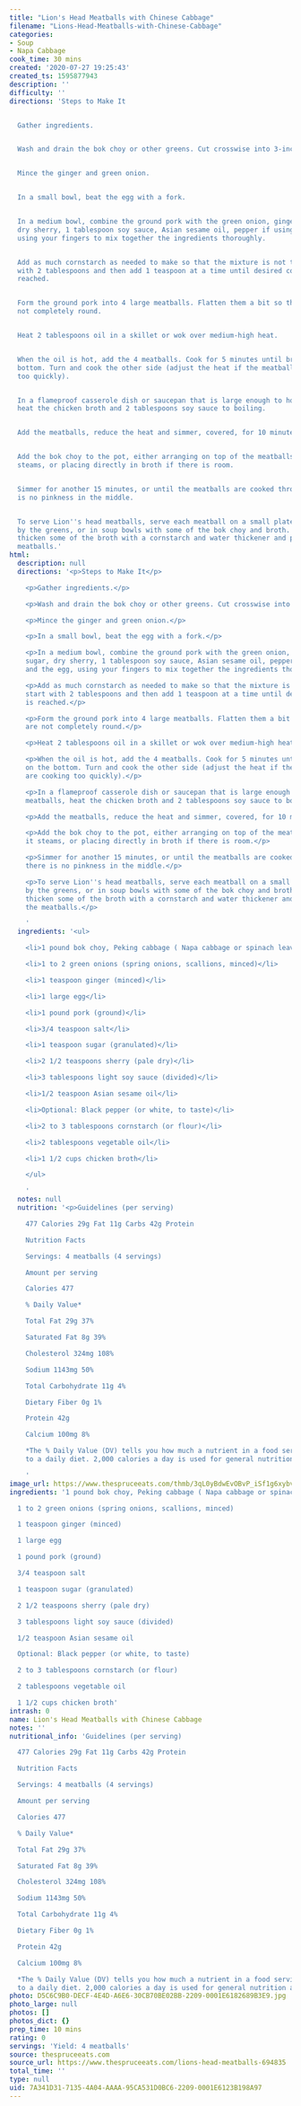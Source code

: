 ```yaml
---
title: "Lion's Head Meatballs with Chinese Cabbage"
filename: "Lions-Head-Meatballs-with-Chinese-Cabbage"
categories:
- Soup
- Napa Cabbage
cook_time: 30 mins
created: '2020-07-27 19:25:43'
created_ts: 1595877943
description: ''
difficulty: ''
directions: 'Steps to Make It


  Gather ingredients.


  Wash and drain the bok choy or other greens. Cut crosswise into 3-inch strips.


  Mince the ginger and green onion.


  In a small bowl, beat the egg with a fork.


  In a medium bowl, combine the ground pork with the green onion, ginger, salt, sugar,
  dry sherry, 1 tablespoon soy sauce, Asian sesame oil, pepper if using, and the egg,
  using your fingers to mix together the ingredients thoroughly.


  Add as much cornstarch as needed to make so that the mixture is not too wet, start
  with 2 tablespoons and then add 1 teaspoon at a time until desired consistency is
  reached.


  Form the ground pork into 4 large meatballs. Flatten them a bit so that they are
  not completely round.


  Heat 2 tablespoons oil in a skillet or wok over medium-high heat.


  When the oil is hot, add the 4 meatballs. Cook for 5 minutes until browned on the
  bottom. Turn and cook the other side (adjust the heat if the meatballs are cooking
  too quickly).


  In a flameproof casserole dish or saucepan that is large enough to hold the meatballs,
  heat the chicken broth and 2 tablespoons soy sauce to boiling.


  Add the meatballs, reduce the heat and simmer, covered, for 10 minutes.


  Add the bok choy to the pot, either arranging on top of the meatballs so that it
  steams, or placing directly in broth if there is room.


  Simmer for another 15 minutes, or until the meatballs are cooked through and there
  is no pinkness in the middle.


  To serve Lion''s head meatballs, serve each meatball on a small plate surrounded
  by the greens, or in soup bowls with some of the bok choy and broth. You can also
  thicken some of the broth with a cornstarch and water thickener and pour over the
  meatballs.'
html:
  description: null
  directions: '<p>Steps to Make It</p>

    <p>Gather ingredients.</p>

    <p>Wash and drain the bok choy or other greens. Cut crosswise into 3-inch strips.</p>

    <p>Mince the ginger and green onion.</p>

    <p>In a small bowl, beat the egg with a fork.</p>

    <p>In a medium bowl, combine the ground pork with the green onion, ginger, salt,
    sugar, dry sherry, 1 tablespoon soy sauce, Asian sesame oil, pepper if using,
    and the egg, using your fingers to mix together the ingredients thoroughly.</p>

    <p>Add as much cornstarch as needed to make so that the mixture is not too wet,
    start with 2 tablespoons and then add 1 teaspoon at a time until desired consistency
    is reached.</p>

    <p>Form the ground pork into 4 large meatballs. Flatten them a bit so that they
    are not completely round.</p>

    <p>Heat 2 tablespoons oil in a skillet or wok over medium-high heat.</p>

    <p>When the oil is hot, add the 4 meatballs. Cook for 5 minutes until browned
    on the bottom. Turn and cook the other side (adjust the heat if the meatballs
    are cooking too quickly).</p>

    <p>In a flameproof casserole dish or saucepan that is large enough to hold the
    meatballs, heat the chicken broth and 2 tablespoons soy sauce to boiling.</p>

    <p>Add the meatballs, reduce the heat and simmer, covered, for 10 minutes.</p>

    <p>Add the bok choy to the pot, either arranging on top of the meatballs so that
    it steams, or placing directly in broth if there is room.</p>

    <p>Simmer for another 15 minutes, or until the meatballs are cooked through and
    there is no pinkness in the middle.</p>

    <p>To serve Lion''s head meatballs, serve each meatball on a small plate surrounded
    by the greens, or in soup bowls with some of the bok choy and broth. You can also
    thicken some of the broth with a cornstarch and water thickener and pour over
    the meatballs.</p>

    '
  ingredients: '<ul>

    <li>1 pound bok choy, Peking cabbage ( Napa cabbage or spinach leaves)</li>

    <li>1 to 2 green onions (spring onions, scallions, minced)</li>

    <li>1 teaspoon ginger (minced)</li>

    <li>1 large egg</li>

    <li>1 pound pork (ground)</li>

    <li>3/4 teaspoon salt</li>

    <li>1 teaspoon sugar (granulated)</li>

    <li>2 1/2 teaspoons sherry (pale dry)</li>

    <li>3 tablespoons light soy sauce (divided)</li>

    <li>1/2 teaspoon Asian sesame oil</li>

    <li>Optional: Black pepper (or white, to taste)</li>

    <li>2 to 3 tablespoons cornstarch (or flour)</li>

    <li>2 tablespoons vegetable oil</li>

    <li>1 1/2 cups chicken broth</li>

    </ul>

    '
  notes: null
  nutrition: '<p>Guidelines (per serving)

    477 Calories 29g Fat 11g Carbs 42g Protein

    Nutrition Facts

    Servings: 4 meatballs (4 servings)

    Amount per serving

    Calories 477

    % Daily Value*

    Total Fat 29g 37%

    Saturated Fat 8g 39%

    Cholesterol 324mg 108%

    Sodium 1143mg 50%

    Total Carbohydrate 11g 4%

    Dietary Fiber 0g 1%

    Protein 42g

    Calcium 100mg 8%

    *The % Daily Value (DV) tells you how much a nutrient in a food serving contributes
    to a daily diet. 2,000 calories a day is used for general nutrition advice.</p>

    '
image_url: https://www.thespruceeats.com/thmb/3qL0yBdwEvOBvP_iSf1g6xybv_M=/960x0/filters:no_upscale():max_bytes(150000):strip_icc()/GettyImages-469503583-e179f0d618994c59810613d114030437.jpg
ingredients: '1 pound bok choy, Peking cabbage ( Napa cabbage or spinach leaves)

  1 to 2 green onions (spring onions, scallions, minced)

  1 teaspoon ginger (minced)

  1 large egg

  1 pound pork (ground)

  3/4 teaspoon salt

  1 teaspoon sugar (granulated)

  2 1/2 teaspoons sherry (pale dry)

  3 tablespoons light soy sauce (divided)

  1/2 teaspoon Asian sesame oil

  Optional: Black pepper (or white, to taste)

  2 to 3 tablespoons cornstarch (or flour)

  2 tablespoons vegetable oil

  1 1/2 cups chicken broth'
intrash: 0
name: Lion's Head Meatballs with Chinese Cabbage
notes: ''
nutritional_info: 'Guidelines (per serving)

  477 Calories 29g Fat 11g Carbs 42g Protein

  Nutrition Facts

  Servings: 4 meatballs (4 servings)

  Amount per serving

  Calories 477

  % Daily Value*

  Total Fat 29g 37%

  Saturated Fat 8g 39%

  Cholesterol 324mg 108%

  Sodium 1143mg 50%

  Total Carbohydrate 11g 4%

  Dietary Fiber 0g 1%

  Protein 42g

  Calcium 100mg 8%

  *The % Daily Value (DV) tells you how much a nutrient in a food serving contributes
  to a daily diet. 2,000 calories a day is used for general nutrition advice.'
photo: D5C6C9B0-DECF-4E4D-A6E6-30CB70BE02BB-2209-0001E6182689B3E9.jpg
photo_large: null
photos: []
photos_dict: {}
prep_time: 10 mins
rating: 0
servings: 'Yield: 4 meatballs'
source: thespruceeats.com
source_url: https://www.thespruceeats.com/lions-head-meatballs-694835
total_time: ''
type: null
uid: 7A341D31-7135-4A04-AAAA-95CA531D0BC6-2209-0001E6123B198A97
---
```

